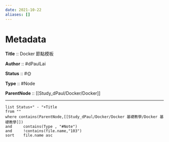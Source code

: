 ```yaml
---
date: 2021-10-22
aliases: []
---
```


# Metadata

**Title** :: Docker 節點模板

**Author** :: #dPaulLai

**Status** :: #🌞 

**Type** :: #Node

**ParentNode** :: [[Study_dPaul/Docker/Docker]]

---

```dataview
list Status+" - "+Title
from ""
where contains(ParentNode,[[Study_dPaul/Docker/Docker 基礎教學/Docker 基礎教學]])
and 	contains(Type , "#Note")
and		!contains(file.name,"103")
sort 	file.name asc
```